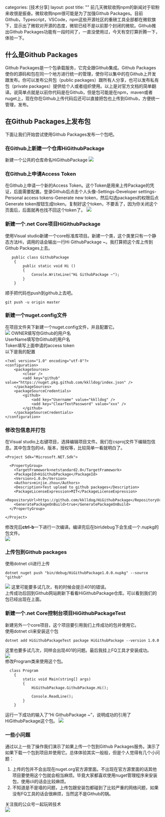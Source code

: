 categories: [技术分享]
layout: post
title:  ""
前几天微软收购npm的新闻对于软粉来收很是振奋。微软收购npm很可能是为了加强Github Packages。目前Github，Typescript，VSCode，npm这些开源社区的重磅工具全部都在微软旗下，显示出了微软对开源的态度，微软已经不是以前那个封闭的微软。Github推出Github Packages功能有一段时间了，一直没使用过，今天有空打算折腾一下，体验一下。
## 什么是Github Packages
Github Packages是一个包承载服务，它完全跟Github集成。Github Packages使你的源码和包在同一个地方进行统一的管理，使你可以集中的在Github上开发跟发布。你可以发布公共包（public packages）跟所有人分享，也可以发布私有包（private packages）提供给个人或者组织使用。以上是对官方文档的简单翻译。说简单点就是以前你代码是在Github，但是包可能是在npm，maven或者nuget上，现在你在Github上传代码后还可以直接把包也上传到Github，方便统一管理，发布。
## 在Github Packages上发布包
下面让我们开始尝试使用Github Packages发布一个包吧。
### 在Github上新建一个仓库HiGithubPackage
新建一个公共的仓库命名HiGithubPackage
![](https://s1.ax1x.com/2020/03/20/86QtBD.png)
### 在Github上申请Access Token
在Github上申请一个新的Access Token。这个Token是用来上传Package的凭证，后面需要配置。登录Github后点击个人头像-Settings-Developer settings-Personal access tokens-Generate new token，然后勾选packages的权限后点Generate token按钮生成token。复制好这个token，不要丢了，因为你关闭这个页面后，后面就再也找不回这个token了。
![](https://s1.ax1x.com/2020/03/20/86QB9I.png)
### 新建一个.net Core项目HiGithubPackage
使用Visual studio新建一个core标准库项目。新建一个类，这个类里只有一个静态方法Hi，调用的话会输出一行Hi GithubPackage ~。我打算把这个库上传到Github Packages上去。
```
   public class GithubPackage
    {
        public static void Hi ()
        {
            Console.WriteLine("Hi GithubPackage ~");
        }
    }
```
顺手把代码也push到github上去吧。
```
git push -u origin master
```
### 新建一个nuget.config文件
在项目文件夹下新建一个nuget.config文件，并且配置它。   
![](https://s1.ax1x.com/2020/03/20/86lA5d.png)
OWNER填写你Github的用户名   
UserName填写你Github的用户名   
Token填写上面申请的access token   
以下是我的配置
```
<?xml version="1.0" encoding="utf-8"?>
<configuration>
    <packageSources>
        <clear />
        <add key="github" value="https://nuget.pkg.github.com/kklldog/index.json" />
    </packageSources>
    <packageSourceCredentials>
        <github>
            <add key="Username" value="kklldog" />
            <add key="ClearTextPassword" value="xxx" />
        </github>
    </packageSourceCredentials>
</configuration>
```
### 修改包信息并打包
在Visual studio上右键项目，选择编辑项目文件。我们在csproj文件下编辑包信息。其中包含包的id，版本，授权等，比较简单一看就明白了。
```
<Project Sdk="Microsoft.NET.Sdk">

  <PropertyGroup>
    <TargetFramework>netstandard2.0</TargetFramework>
    <PackageId>HiGithubPackage</PackageId>
    <Version>1.0.0</Version>
    <Authors>minjie.zhou</Authors>
    <Description>Test upload to github packages</Description>
    <PackageLicenseExpression>MIT</PackageLicenseExpression>
    <RepositoryUrl>https://github.com/kklldog/HiGithubPackage</RepositoryUrl>
    <GeneratePackageOnBuild>true</GeneratePackageOnBuild>
  </PropertyGroup>

</Project>
```
修改完后**ctrl-b**一下进行一次编译。编译完后在bin\debug下会生成一个.nupkg的包文件。   
![](https://s1.ax1x.com/2020/03/20/861kLT.png)
### 上传包到Github packages
使用dotnet cli进行上传
```
dotnet nuget push "bin/debug/HiGithubPackage1.0.0.nupkg" --source "github"
```
![](https://s1.ax1x.com/2020/03/20/86QGjK.png)
这里可能要多试几次，有的时候会提示401的错误。   
上传成功后回到Github网站刷新下看看HiGithubPackage仓库。可以看到我们的包已经出现在上面。
### 新建一个.net Core控制台项目HiGithubPackageTest
新建另外一个core项目，这个项目要引用我们上传成功的包并使用它。   
使用dotnet cli来安装这个包
```
dotnet add HiGithubPackageTest package HiGithubPackage --version 1.0.0
```
这里也要多试几次，同样会出现401的问题。最后我挂上FQ工具才安装成功。  
![](https://s1.ax1x.com/2020/03/20/86QYnO.png)  
修改Program类来使用这个包。
```
  class Program
    {
        static void Main(string[] args)
        {
            HiGithubPackage.GithubPackage.Hi();

            Console.ReadLine();
        }
    }
```
运行一下成功的输入了“Hi GithubPackage ~”，说明成功的引用了HiGithubPackage这个包。
![](https://s1.ax1x.com/2020/03/20/86QQhR.md.png)
### 一些小问题
通过以上一些了操作我们演示了如果上传一个包到Github Packages服务。演示了如果下载一个包到项目并使用它。总体体验其实一般般，但是个人觉得有几个小问题：   
1. 上传的包并不会出现在nuget.org官方源里面。不出现在官方源里面的话其他项目要使用这个包就会相当麻烦。毕竟大家都喜欢使用nuget管理程序来安装包，使用cli的话会比较麻烦。
2. 不知道是不是墙的问题，上传包跟安装包都碰到了比较严重的网络问题，如果没有FQ工具的话会很麻烦，当然这不是Github的锅。

    
关注我的公众号一起玩转技术   
![](https://s1.ax1x.com/2020/06/29/NfQjds.jpg)